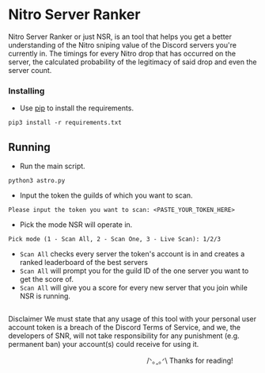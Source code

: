 # Nitro Server Ranker
Nitro Server Ranker or just NSR, is an tool that helps you get a better understanding of the Nitro sniping value of the Discord servers you're currently in. The timings for every Nitro drop that has occurred on the server, the calculated probability of the legitimacy of said drop and even the server count.

### Installing
* Use [pip](https://pip.pypa.io/en/stable) to install the requirements.
```
pip3 install -r requirements.txt
```

## Running
* Run the main script.
```
python3 astro.py
```
* Input the token the guilds of which you want to scan.
```
Please input the token you want to scan: <PASTE_YOUR_TOKEN_HERE>
```

* Pick the mode NSR will operate in.
```
Pick mode (1 - Scan All, 2 - Scan One, 3 - Live Scan): 1/2/3
```
* <code>Scan All</code> checks every server the token's account is in and creates a ranked leaderboard of the best servers
* <code>Scan All</code> will prompt you for the guild ID of the one server you want to get the score of.
* <code>Scan All</code> will give you a score for every new server that you join while NSR is running.

##
Disclaimer
We must state that any usage of this tool with your personal user account token is a breach of the Discord Terms of Service, and we, the developers of SNR, will not take responsibility for any punishment (e.g. permanent ban) your account(s) could receive for using it.

　　　　　　　　　　　　　　　　　　　　/ᐠ｡ꞈ｡ᐟ\ Thanks for reading!
